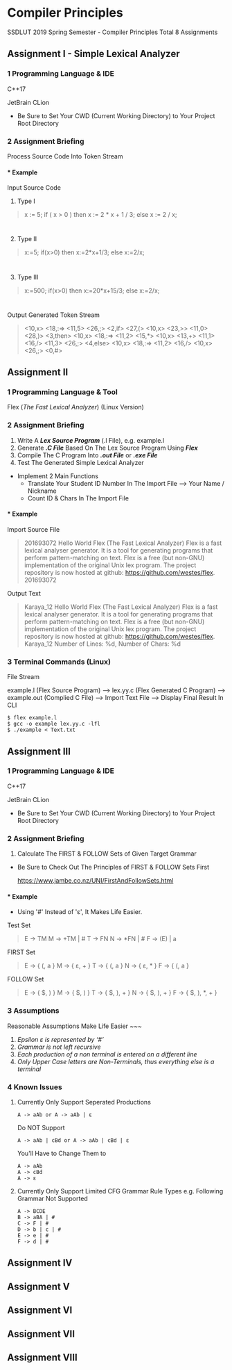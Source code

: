 # Compiler Principles

SSDLUT 2019 Spring Semester - Compiler Principles Total 8 Assignments

## Assignment I - Simple Lexical Analyzer

### 1 Programming Language & IDE

C++17

JetBrain CLion

* Be Sure to Set Your CWD (Current Working Directory) to Your Project Root Directory

### 2 Assignment Briefing

Process Source Code Into Token Stream

#### * Example

Input Source Code

1. Type I
> x := 5;
> if ( x > 0 )
> then
> x := 2 * x + 1 / 3;
> else
> x := 2 / x;
> #

2. Type II
> x:=5;
> if(x>0)
> then
> x:=2*x+1/3;
> else
> x:=2/x;
> #

3. Type III
> x:=500;
> if(x>0)
> then
> x:=20*x+15/3;
> else
> x:=2/x;
> #

Output Generated Token Stream
> <10,x> <18,:=> <11,5> <26,;> 
> <2,if> <27,(> <10,x> <23,>> <11,0> <28,)> 
> <3,then> 
> <10,x> <18,:=> <11,2> <15,*> <10,x> <13,+> <11,1> <16,/> <11,3> <26,;> 
> <4,else> 
> <10,x> <18,:=> <11,2> <16,/> <10,x> <26,;> 
> <0,#> 

## Assignment II

### 1 Programming Language & Tool

Flex (*The Fast Lexical Analyzer*) (Linux Version)

### 2 Assignment Briefing

1. Write A ***Lex Source Program*** (.l File), e.g. example.l
2. Generate ***.C File*** Based On The Lex Source Program Using ***Flex***
3. Compile The C Program Into ***.out File*** or ***.exe File***
4. Test The Generated Simple Lexical Analyzer

* Implement 2 Main Functions
  * Translate Your Student ID Number In The Import File --> Your Name / Nickname
  * Count ID & Chars In The Import File

#### * Example

Import Source File

> 201693072 Hello World
> Flex (The Fast Lexical Analyzer)
> Flex is a fast lexical analyser generator.
> It is a tool for generating programs that perform pattern-matching on text.
> Flex is a free (but non-GNU) implementation of the original Unix lex program.
> The project repository is now hosted at github: https://github.com/westes/flex.
> 201693072

Output Text

> Karaya_12 Hello World
> Flex (The Fast Lexical Analyzer)
> Flex is a fast lexical analyser generator.
> It is a tool for generating programs that perform pattern-matching on text.
> Flex is a free (but non-GNU) implementation of the original Unix lex program.
> The project repository is now hosted at github: https://github.com/westes/flex.
> Karaya_12
> Number of Lines: %d, Number of Chars: %d

### 3 Terminal Commands (Linux)

File Stream

example.l (Flex Source Program) --> lex.yy.c (Flex Generated C Program) --> example.out (Complied C File) --> Import Text File --> Display Final Result In CLI

```
$ flex example.l
$ gcc -o example lex.yy.c -lfl
$ ./example < Text.txt
```

## Assignment III

### 1 Programming Language & IDE

C++17

JetBrain CLion

* Be Sure to Set Your CWD (Current Working Directory) to Your Project Root Directory

### 2 Assignment Briefing

1. Calculate The FIRST & FOLLOW Sets of Given Target Grammar

* Be Sure to Check Out The Principles of FIRST & FOLLOW Sets First

  https://www.jambe.co.nz/UNI/FirstAndFollowSets.html

#### * Example

- Using '#' Instead of 'ε', It Makes Life Easier.

Test Set

> E -> TM
> M -> +TM | #
> T -> FN
> N -> *FN | #
> F -> (E) | a

FIRST Set

> E -> { (, a }
> M -> { ε, + }
> T -> { (, a }
> N -> { ε, * }
> F -> { (, a }

FOLLOW Set

> E -> { $, ) }
> M -> { $, ) }
> T -> { $, ), + }
> N -> { $, ), + }
> F -> { $, ), *, + }

### 3 Assumptions

Reasonable Assumptions Make Life Easier ~~~

1. *Epsilon ε is represented by ‘#’*
2. *Grammar is not left recursive*
3. *Each production of a non terminal is entered on a different line*
4. *Only Upper Case letters are Non-Terminals, thus everything else is a terminal*

### 4 Known Issues

1. Currently Only Support Seperated Productions
   ```
   A -> aAb or A -> aAb | ε
   ```
   Do NOT Support
   ```
   A -> aAb | cBd or A -> aAb | cBd | ε
   ```
   You'll Have to Change Them to
   ```
   A -> aAb
   A -> cBd
   A -> ε
   ```
2. Currently Only Support Limited CFG Grammar Rule Types
   e.g. Following Grammar Not Supported
   ```
   A -> BCDE
   B -> aBA | #
   C -> F | #
   D -> b | c | #
   E -> e | #
   F -> d | #
   ```

## Assignment IV

## Assignment V

## Assignment VI

## Assignment VII

## Assignment VIII